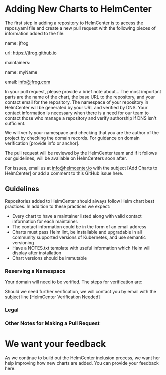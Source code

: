 # Adding New Charts to HelmCenter

The first step in adding a repository to HelmCenter is to access the repos.yaml file and create a new pull request with the following pieces of information added to the file:

name: jfrog

url: https://jfrog.github.io

maintainers:

name: myName

email: info@jfrog.com

In your pull request, please provide a brief note about... The most important parts are the name of the chart, the base URL to the repository, and your contact email for the repository. The namespace of your repository in HelmCenter will be generated by your URL and verified by DNS. Your contact information is necessary when there is a need for our team to contact those who manage a repository and verify authorship if DNS isn't sufficient. 

We will verify your namespace and checking that you are the author of the project by checking the domain records. For guidance on domain verification [provide info or anchor]. 

The pull request will be reviewed by the HelmCenter team and if it follows our guidelines, will be available on HelmCenters soon after.

For issues, email us at info@helmcenter.io with the subject [Add Charts to HelmCenter] or add a comment to this GitHub issue here.

## Guidelines

Repositories added to HelmCenter should always follow Helm chart best practices. In addition to these practices we expect:

* Every chart to have a maintainer listed along with valid contact information for each maintainer. 
* The contact information could be in the form of an email address
* Charts must pass Helm lint, be installable and upgradable in all community supported versions of Kubernetes, and use semantic versioning
* Have a NOTES.txt template with useful information which Helm will display after installation
* Chart versions should be immutable 

### Reserving a Namespace
Your domain will need to be verified. The steps for verification are:

Should we need further verification, we will contact you by email with the subject line [HelmCenter Verification Needed]

### Legal

### Other Notes for Making a Pull Request

# We want your feedback

As we continue to build out the HelmCenter inclusion process, we want her help improving how new charts are added. You can provide your feedback here.

